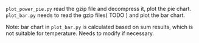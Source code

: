 `plot_power_pie.py` read the gzip file and decompress it, plot the pie chart.
`plot_bar.py` needs to read the gzip files( TODO ) and plot the bar chart.

Note: bar chart in `plot_bar.py` is calculated based on sum results, which is not suitable for temperature. Needs to modify if necessary.
